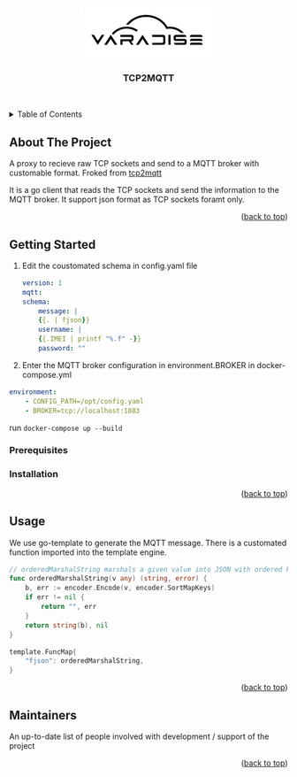 <a name="readme-top"></a>

<!-- PROJECT LOGO -->
<br />
<div align="center">
  <a href="https://varadise.ai/">
    <img src="docs/images/logo.webp" alt="Logo" />
  </a>
  <h3 align="center">TCP2MQTT</h3>
  <p align="center">
    <br />

  </p>
</div>

<!-- TABLE OF CONTENTS -->
<details>
  <summary>Table of Contents</summary>
  <ol>
    <li>
      <a href="#about-the-project">About The Project</a>
      <ul>
        <li><a href="#built-with">Built With</a></li>
      </ul>
    </li>
    <li>
      <a href="#getting-started">Getting Started</a>
      <ul>
        <li><a href="#prerequisites">Prerequisites</a></li>
        <li><a href="#installation">Installation</a></li>
      </ul>
    </li>
    <li><a href="#usage">Usage</a></li>
    <li><a href="LICENSE.txt">License</a></li>
    <li><a href="#maintainers">Maintainers</a></li>
  </ol>
</details>

<!-- ABOUT THE PROJECT -->
## About The Project

A proxy to recieve raw TCP sockets and send to a MQTT broker with customable format.
Froked from [tcp2mqtt](https://github.com/gonzalo123/tcp2mqtt)

It is a go client that reads the TCP sockets and send the information to the MQTT broker.
It support json format as TCP sockets foramt only.


<p align="right">(<a href="#readme-top">back to top</a>)</p>

<!-- GETTING STARTED -->
## Getting Started

1. Edit the coustomated schema in config.yaml file
	```yaml
	version: 1
	mqtt:
	schema:
		message: |
		{{. | fjson}}
		username: |
		{{.IMEI | printf "%.f" -}}
		password: ""
	```
2. Enter the MQTT broker configuration in environment.BROKER in docker-compose.yml
```yaml
environment:
	- CONFIG_PATH=/opt/config.yaml
	- BROKER=tcp://localhost:1883
```
run ```docker-compose up --build```

### Prerequisites


### Installation


<p align="right">(<a href="#readme-top">back to top</a>)</p>

<!-- USAGE EXAMPLES -->
## Usage

We use go-template to generate the MQTT message.
There is a customated function imported into the template engine.

```go
// orderedMarshalString marshals a given value into JSON with ordered keys
func orderedMarshalString(v any) (string, error) {
	b, err := encoder.Encode(v, encoder.SortMapKeys)
	if err != nil {
		return "", err
	}
	return string(b), nil
}
```
``` go
template.FuncMap{
	"fjson": orderedMarshalString,
}
```

<p align="right">(<a href="#readme-top">back to top</a>)</p>

<!-- MAINTAINERS -->
## Maintainers

An up-to-date list of people involved with development / support of the project

<!-- Simon Ball - [simonball@varadise.cloud](mailto:simonball@varadise.cloud) -->

<p align="right">(<a href="#readme-top">back to top</a>)</p>

<!-- MARKDOWN LINKS -->
<!-- https://www.markdownguide.org/basic-syntax/#reference-style-links -->
[product-screenshot]: docs/images/screenshot.png
<!-- Links to pages for products / components commonly used across the company -->
<!-- If you're project is using something not listed below, please create a ticket -->
<!-- in the Varadise Kitchen Board to propose updating the master template -->
[Next-url]: https://nextjs.org/
[React-url]: https://reactjs.org/
[Vue-url]: https://vuejs.org/
[Flask-url]: https://flask.palletsprojects.com
[Gin-url]: https://gin-gonic.com/